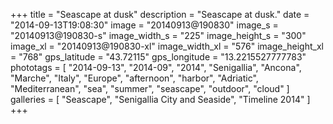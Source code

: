 +++
title = "Seascape at dusk"
description = "Seascape at dusk."
date = "2014-09-13T19:08:30"
image = "20140913@190830"
image_s = "20140913@190830-s"
image_width_s = "225"
image_height_s = "300"
image_xl = "20140913@190830-xl"
image_width_xl = "576"
image_height_xl = "768"
gps_latitude = "43.72115"
gps_longitude = "13.2215527777783"
phototags = [ "2014-09-13", "2014-09", "2014", "Senigallia", "Ancona", "Marche", "Italy", "Europe", "afternoon", "harbor", "Adriatic", "Mediterranean", "sea", "summer", "seascape", "outdoor", "cloud" ]
galleries = [ "Seascape", "Senigallia City and Seaside", "Timeline 2014" ]
+++
